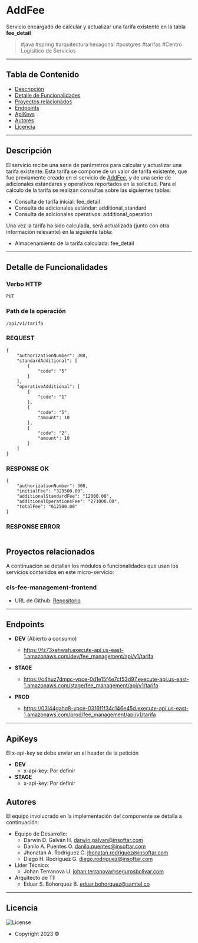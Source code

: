 # AddFee

Servicio encargado de calcular y actualizar una tarifa existente en la tabla **fee_detail**

> #java #spring #arquitectura hexagonal #postgres #tarifas #Centro Logísitico de Servicios

---

## Tabla de Contenido

- [Descripción](#descripción)
- [Detalle de Funcionalidades](#detalle-de-funcionalidades)
- [Proyectos relacionados](#proyectos-relacionados)
- [Endpoints](#endpoints)
- [ApiKeys](#apiKeys)
- [Autores](#autores)
- [Licencia](#licencia)

---

## Descripción

El servicio recibe una serie de parámetros para calcular y actualizar una tarifa existente. Esta tarifa se compone de
un valor de tarifa existente, que fue previamente creado en el servicio de [AddFee](../addfee/README.md), y de una serie
de adicionales estándares y operativos reportados en la solicitud. Para el cálculo de la tarifa se realizan consultas
sobre las siguientes tablas:

- Consulta de tarifa inicial: fee_detail
- Consulta de adicionales estándar: additional_standard
- Consulta de adicionales operativos: additional_operation

Una vez la tarifa ha sido calculada, será actualizada (junto con otra información relevante) en la siguiente tabla:

- Almacenamiento de la tarifa calculada: fee_detail

---

## Detalle de Funcionalidades

### Verbo HTTP

```
PUT
```

### Path de la operación

```
/api/v1/tarifa
```

### REQUEST

```
{
    "authorizationNumber": 308,
    "standardAdditional": [
        {
            "code": "5"
        }
    ],
    "operativeAdditional": [
        {
            "code": "1"
        },
        {
            "code": "5",
            "amount": 10
        },
        {
            "code": "2",
            "amount": 10
        }
    ]
}
```

### RESPONSE OK

```
{
    "authorizationNumber": 308,
    "initialFee": "329500.00",
    "additionalStandardFee": "12000.00",
    "additionalOperationsFee": "271000.00",
    "totalFee": "612500.00"
}
```

### RESPONSE ERROR

```

```

## Proyectos relacionados

A continuación se detallan los módulos o funcionalidades que usan los servicios contenidos en este micro-servicio:

### cls-fee-management-frontend

- URL de
  Github:  [Repositorio](https://github.com/segurosbolivar/cls-fee-management-frontend)

---

## Endpoints

- **DEV** (Abierto a consumo)
    - https://fz73xehwah.execute-api.us-east-1.amazonaws.com/dev/fee_management/api/v1/tarifa

- **STAGE**
    - https://c4huz7dmpc-vpce-0d1e15f4e7cf53d97.execute-api.us-east-1.amazonaws.com/stage/fee_management/api/v1/tarifa

- **PROD**
    - https://03l44gahq8-vpce-0316f1f34c146e45d.execute-api.us-east-1.amazonaws.com/prod/fee_management/api/v1/tarifa

---

## ApiKeys

El x-api-key se debe enviar en el header de la petición

- **DEV**
    - x-api-key: Por definir
- **STAGE**
    - x-api-key: Por definir

## Autores

El equipo involucrado en la implementación del componente se detalla a continuación:

- Equipo de Desarrollo:
    - Darwin D. Galván H. <darwin.galvan@insoftar.com>
    - Danilo A. Puentes O. <danilo.puentes@insoftar.com>
    - Jhonatan A. Rodriguez C. <jhonatan.rodriguez@insoftar.com>
    - Diego H. Rodríguez G. <diego.rodriguez@insoftar.com>
- Líder Técnico:
    - Johan Terranova U. <johan.terranova@segurosbolivar.com>
- Arquitecto de TI:
    - Eduar S. Bohorquez B. <eduar.bohorquez@samtel.co>

---

## Licencia

![License](https://img.shields.io/badge/Licencia-Seguros%20Bolivar-green)

- Copyright 2023 ©